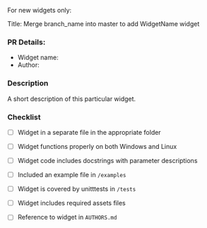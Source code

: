 For new widgets only:

Title: Merge branch_name into master to add WidgetName widget
### PR Details:
- Widget name: 
- Author: 

### Description
A short description of this particular widget.

### Checklist
- [ ] Widget in a separate file in the appropriate folder
- [ ] Widget functions properly on both Windows and Linux
- [ ] Widget code includes docstrings with parameter descriptions
- [ ] Included an example file in `/examples`
- [ ] Widget is covered by unitttests in `/tests`
- [ ] Widget includes required assets files
- [ ] Reference to widget in `AUTHORS.md`

